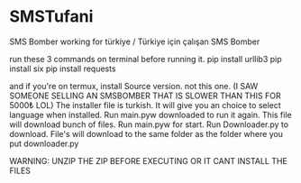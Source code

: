 # SMSTufani
SMS Bomber working for türkiye  /  Türkiye için çalışan SMS Bomber

run these 3 commands on terminal before running it.
pip install urllib3
pip install six
pip install requests

and if you're on termux, install Source version. not this one. 
(I SAW SOMEONE SELLING AN SMSBOMBER THAT IS SLOWER THAN THIS FOR 5000₺ LOL)
The installer file is turkish. It will give you an choice to select language when installed.
Run main.pyw downloaded to run it again. This file will download bunch of files. Run main.pyw for start. Run Downloader.py to download.
File's will download to the same folder as the folder where you put downloader.py

WARNING: UNZIP THE ZIP BEFORE EXECUTING OR IT CANT INSTALL THE FILES
